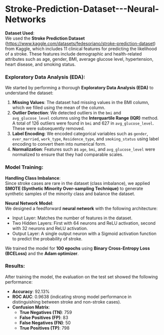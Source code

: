 # Stroke-Prediction-Dataset---Neural-Networks

**Dataset Used**:  
We used the **Stroke Prediction Dataset** (https://www.kaggle.com/datasets/fedesoriano/stroke-prediction-dataset) from Kaggle, which includes 11 clinical features for predicting the likelihood of a stroke. These features include demographic and health-related attributes such as age, gender, BMI, average glucose level, hypertension, heart disease, and smoking status.

### Exploratory Data Analysis (EDA):  
We started by performing a thorough **Exploratory Data Analysis (EDA)** to understand the dataset:
1. **Missing Values**: The dataset had missing values in the BMI column, which we filled using the mean of the column.
2. **Outlier Detection**: We detected outliers in the `bmi` and `avg_glucose_level` columns using the **Interquartile Range (IQR)** method. A total of 126 outliers were found in `bmi` and 627 in `avg_glucose_level`. These were subsequently removed.
3. **Label Encoding**: We encoded categorical variables such as `gender`, `ever_married`, `work_type`, `Residence_type`, and `smoking_status` using label encoding to convert them into numerical form.
4. **Normalization**: Features such as `age`, `bmi`, and `avg_glucose_level` were normalized to ensure that they had comparable scales.

### Model Training:
**Handling Class Imbalance**:  
Since stroke cases are rare in the dataset (class imbalance), we applied **SMOTE (Synthetic Minority Over-sampling Technique)** to generate synthetic samples of the minority class and balance the dataset.

**Neural Network Model**:  
We designed a feedforward **neural network** with the following architecture:
- Input Layer: Matches the number of features in the dataset.
- Two Hidden Layers: First with 64 neurons and ReLU activation, second with 32 neurons and ReLU activation.
- Output Layer: A single output neuron with a Sigmoid activation function to predict the probability of stroke.

We trained the model for **100 epochs** using **Binary Cross-Entropy Loss (BCELoss)** and the **Adam optimizer**.

### Results:
After training the model, the evaluation on the test set showed the following performance:
- **Accuracy**: 92.13%
- **ROC AUC**: 0.9638 (indicating strong model performance in distinguishing between stroke and non-stroke cases).
- **Confusion Matrix**:
  - **True Negatives (TN)**: 759
  - **False Positives (FP)**: 83
  - **False Negatives (FN)**: 50
  - **True Positives (TP)**: 798


